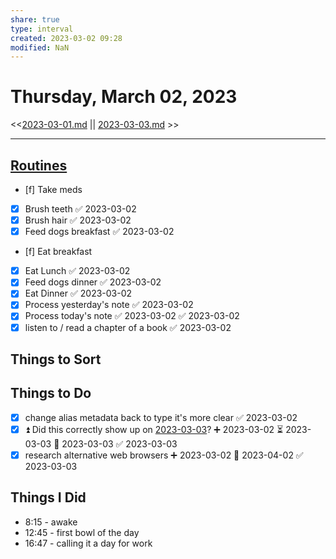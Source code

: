 ```yaml
---
share: true
type: interval
created: 2023-03-02 09:28 
modified: NaN
---
```

# Thursday, March 02, 2023
<<[2023-03-01.md](./2023-03-01.md) || [2023-03-03.md](./2023-03-03.md) >>

---

## [Routines](00%20-%20Life%20Management%20System/02%20-%20Tools/Routines.md)
- [f] Take meds
- [x] Brush teeth ✅ 2023-03-02
- [x] Brush hair ✅ 2023-03-02
- [x] Feed dogs breakfast ✅ 2023-03-02
- [f] Eat breakfast
- [x] Eat Lunch ✅ 2023-03-02
- [x] Feed dogs dinner ✅ 2023-03-02
- [x] Eat Dinner ✅ 2023-03-02
- [x] Process yesterday's note ✅ 2023-03-02
- [x] Process today's note ✅ 2023-03-02 ✅ 2023-03-02
- [x] listen to / read a chapter of a book ✅ 2023-03-02
## Things to Sort

## Things to Do
- [x] change alias metadata back to type it's more clear ✅ 2023-03-02
- [x] ⏫ Did this correctly show up on [2023-03-03](./2023-03-03.md)? ➕ 2023-03-02 ⏳ 2023-03-03 📅 2023-03-03 ✅ 2023-03-03
- [x] research alternative web browsers ➕ 2023-03-02 📅 2023-04-02 ✅ 2023-03-03

## Things I Did
- 8:15 - awake
- 12:45 - first bowl of the day
- 16:47 - calling it a day for work